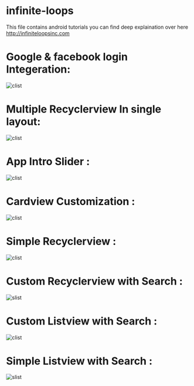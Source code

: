 
# infinite-loops
This file contains android tutorials
you can find deep explaination over here http://infiniteloopsinc.com

# Google & facebook login Integeration:
![clist](http://infiniteloops.info/wp-content/uploads/2016/08/maxresdefault.jpg)
# Multiple Recyclerview In single layout:
![clist](http://infiniteloops.info/wp-content/uploads/2016/09/Android-nougat.jpg)
# App Intro Slider :
![clist](http://infiniteloops.info/wp-content/uploads/2016/09/4209144-copy-720x340.jpg)

# Cardview Customization :
![clist](http://infiniteloops.info/wp-content/uploads/2016/09/Screen-Shot-2016-09-20-at-11.38.01-PM.png)

# Simple Recyclerview :
![clist](http://infiniteloops.info/wp-content/uploads/2016/08/android_marshmallow_update_dates_for_smartphones-520x245.png)
# Custom Recyclerview with Search :
![slist](http://infiniteloops.info/wp-content/uploads/2016/08/android_marshmallow_update_dates_for_smartphones-copy.png)

# Custom Listview with Search :
![clist](https://cloud.githubusercontent.com/assets/14331154/16993852/b57743aa-4ec2-11e6-8571-a90404f3c728.jpg)
# Simple Listview with Search :
![slist](https://cloud.githubusercontent.com/assets/14331154/16993894/e3598710-4ec2-11e6-82f4-76190d77507a.jpg)

